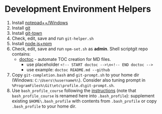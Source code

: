 # Development Environment Helpers

1. Install [notepad++/Windows](https://notepad-plus-plus.org/download/)
1. Install [git](https://git-scm.com/)
1. Install [git-town](http://www.git-town.com/install.html)
1. Check, edit, save and run `git-helper.sh`
1. Install [node.js+npm](https://nodejs.org/en/download/)
1. Check, edit, save and run `npm-set.sh` as **admin**. Shell scriptgit repo contains:
   * [doctoc](https://github.com/thlorenz/doctoc) - 
     automate TOC creation for MD files.
     - use placeholder `<!-- START doctoc -->\n<!-- END doctoc -->`
     - use example: `doctoc README.md --github`
1. Copy `git-completion.bash` and `git-prompt.sh` to your home dir
   (Windows: `C:\Users\%username%\`). Consider also tuning prompt in
   `%ProgramFiles%\Git\etc\profile.d\git-prompt.sh`.
1. Use `bash_profile_course` following the
   [instructions](https://classroom.udacity.com/courses/ud775/lessons/2980038599/concepts/33417185870923)
   (note that `bash_profile_course` is renamed here into `.bash_profile`):
   supplement existing `$HOME\.bash_profile` with contents from `.bash_profile` or
   copy `.bash_profile` to your home dir.
